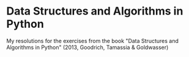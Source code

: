 # Data Structures and Algorithms in Python
My resolutions for the exercises from the book "Data Structures and Algorithms in Python" (2013, Goodrich, Tamassia &amp; Goldwasser) 
